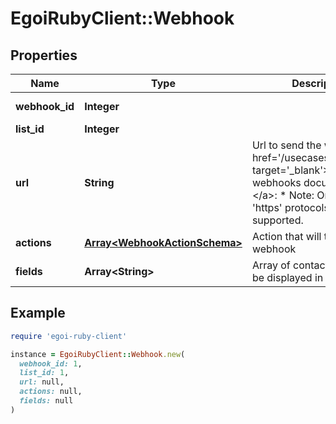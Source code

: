 # EgoiRubyClient::Webhook

## Properties

| Name | Type | Description | Notes |
| ---- | ---- | ----------- | ----- |
| **webhook_id** | **Integer** |  | [optional][readonly] |
| **list_id** | **Integer** |  |  |
| **url** | **String** | Url to send the webhook &lt;a href&#x3D;&#39;/usecases/webhooks/&#39; target&#x3D;&#39;_blank&#39;&gt;[Go to webhooks documentation]&lt;/a&gt;:  *       Note: Only &#39;http&#39; or &#39;https&#39; protocols are supported. |  |
| **actions** | [**Array&lt;WebhookActionSchema&gt;**](WebhookActionSchema.md) | Action that will trigger the webhook |  |
| **fields** | **Array&lt;String&gt;** | Array of contact field IDs to be displayed in the webhook | [optional] |

## Example

```ruby
require 'egoi-ruby-client'

instance = EgoiRubyClient::Webhook.new(
  webhook_id: 1,
  list_id: 1,
  url: null,
  actions: null,
  fields: null
)
```

